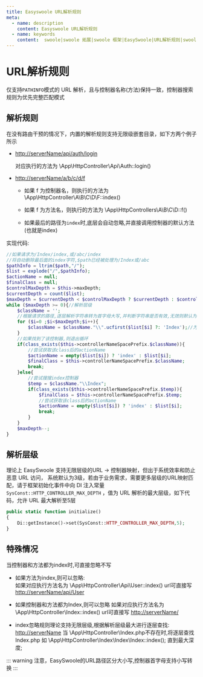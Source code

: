 ```yaml
---
title: Easyswoole URL解析规则
meta:
  - name: description
    content: Easyswoole URL解析规则
  - name: keywords
    content:  swoole|swoole 拓展|swoole 框架|EasySwoole|URL解析规则|swoole|swoole http|swoole框架
---
```

# URL解析规则

仅支持`PATHINFO`模式的 URL 解析，且与控制器名称(方法)保持一致，控制器搜索规则为优先完整匹配模式

## 解析规则

在没有路由干预的情况下，内置的解析规则支持无限级嵌套目录，如下方两个例子所示

- <http://serverName/api/auth/login>

    对应执行的方法为 \App\HttpController\Api\Auth::login()

- <http://serverName/a/b/c/d/f>

    - 如果 f 为控制器名，则执行的方法为 \App\HttpController\A\B\C\D\F::index()

    - 如果 f 为方法名，则执行的方法为 \App\HttpControllers\A\B\C\D::f()

    - 如果最后的路径为`index`时,底层会自动忽略,并直接调用控制器的默认方法(也就是index)

实现代码:
````php
//如果请求为/Index/index,或/abc/index
//将自动删除最后面的index字符,$path已经被处理为/Index或/abc
$pathInfo = ltrim($path,"/");
$list = explode("/",$pathInfo);
$actionName = null;
$finalClass = null;
$controlMaxDepth = $this->maxDepth;
$currentDepth = count($list);
$maxDepth = $currentDepth < $controlMaxDepth ? $currentDepth : $controlMaxDepth;
while ($maxDepth >= 0){//解析层级
    $className = '';
    //根据请求的路径,逐层解析字符串转为首字母大写,并判断字符串是否有效,无效则默认为Index
    for ($i=0 ;$i<$maxDepth;$i++){
        $className = $className."\\".ucfirst($list[$i] ?: 'Index');//为一级控制器Index服务
    }
    //如果找到了该控制器,则退出循环
    if(class_exists($this->controllerNameSpacePrefix.$className)){
        //尝试获取该class后的actionName
        $actionName = empty($list[$i]) ? 'index' : $list[$i];
        $finalClass = $this->controllerNameSpacePrefix.$className;
        break;
    }else{
        //尝试搜搜index控制器
        $temp = $className."\\Index";
        if(class_exists($this->controllerNameSpacePrefix.$temp)){
            $finalClass = $this->controllerNameSpacePrefix.$temp;
            //尝试获取该class后的actionName
            $actionName = empty($list[$i]) ? 'index' : $list[$i];
            break;
        }
    }
    $maxDepth--;
}
````

## 解析层级

理论上 EasySwoole 支持无限层级的URL -> 控制器映射，但出于系统效率和防止恶意 URL 访问， 系统默认为3级，若由于业务需求，需要更多层级的URL映射匹配，请于框架初始化事件中向 DI 注入常量`SysConst::HTTP_CONTROLLER_MAX_DEPTH` ，值为 URL 解析的最大层级，如下代码，允许 URL 最大解析至5层

```php
public static function initialize()
{
	Di::getInstance()->set(SysConst::HTTP_CONTROLLER_MAX_DEPTH,5);
}
```

## 特殊情况
当控制器和方法都为index时,可直接忽略不写

- 如果方法为index,则可以忽略:  
    如果对应执行方法名为 \App\HttpController\Api\User::index()
    url可直接写 <http://serverName/api/User>  

- 如果控制器和方法都为Index,则可以忽略
    如果对应执行方法名为 \App\HttpController\Index::index()
    url可直接写 <http://serverName/>   

- index忽略规则理论支持无限层级,根据解析层级最大进行逐层查找:
    <http://serverName>
    当 \App\HttpController\Index.php不存在时,将逐层查找Index.php
    如 \App\HttpController\Index\Index\Index::index();
    直到最大深度;


::: warning 
 注意，EasySwoole的URL路径区分大小写,控制器首字母支持小写转换
:::

